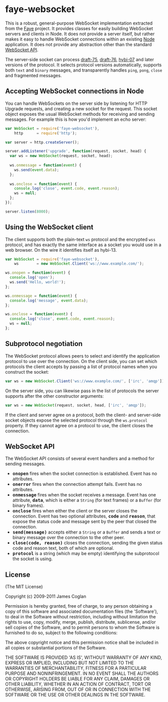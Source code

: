 # faye-websocket

This is a robust, general-purpose WebSocket implementation extracted from the
[Faye](http://faye.jcoglan.com) project. It provides classes for easily building
WebSocket servers and clients in Node. It does not provide a server itself, but
rather makes it easy to handle WebSocket connections within an existing
[Node](http://nodejs.org/) application. It does not provide any abstraction
other than the standard [WebSocket API](http://dev.w3.org/html5/websockets/).

The server-side socket can process [draft-75](http://tools.ietf.org/html/draft-hixie-thewebsocketprotocol-75),
[draft-76](http://tools.ietf.org/html/draft-hixie-thewebsocketprotocol-76),
[hybi-07](http://tools.ietf.org/html/draft-ietf-hybi-thewebsocketprotocol-07)
and later versions of the protocol. It selects protocol versions automatically,
supports both `text` and `binary` messages, and transparently handles `ping`,
`pong`, `close` and fragmented messages.


## Accepting WebSocket connections in Node

You can handle WebSockets on the server side by listening for HTTP Upgrade
requests, and creating a new socket for the request. This socket object exposes
the usual WebSocket methods for receiving and sending messages. For example this
is how you'd implement an echo server:

```js
var WebSocket = require('faye-websocket'),
    http      = require('http');

var server = http.createServer();

server.addListener('upgrade', function(request, socket, head) {
  var ws = new WebSocket(request, socket, head);
  
  ws.onmessage = function(event) {
    ws.send(event.data);
  };
  
  ws.onclose = function(event) {
    console.log('close', event.code, event.reason);
    ws = null;
  };
});

server.listen(8000);
```


## Using the WebSocket client

The client supports both the plain-text `ws` protocol and the encrypted `wss`
protocol, and has exactly the same interface as a socket you would use in a web
browser. On the wire it identifies itself as hybi-13.

```js
var WebSocket = require('faye-websocket'),
    ws        = new WebSocket.Client('ws://www.example.com/');

ws.onopen = function(event) {
  console.log('open');
  ws.send('Hello, world!');
};

ws.onmessage = function(event) {
  console.log('message', event.data);
};

ws.onclose = function(event) {
  console.log('close', event.code, event.reason);
  ws = null;
};
```


## Subprotocol negotiation

The WebSocket protocol allows peers to select and identify the application
protocol to use over the connection. On the client side, you can set which
protocols the client accepts by passing a list of protocol names when you
construct the socket:

```js
var ws = new WebSocket.Client('ws://www.example.com/', ['irc', 'amqp']);
```

On the server side, you can likewise pass in the list of protocols the server
supports after the other constructor arguments:

```js
var ws = new WebSocket(request, socket, head, ['irc', 'amqp']);
```

If the client and server agree on a protocol, both the client- and server-side
socket objects expose the selected protocol through the `ws.protocol` property.
If they cannot agree on a protocol to use, the client closes the connection.


## WebSocket API

The WebSocket API consists of several event handlers and a method for sending
messages.

* <b><tt>onopen</tt></b> fires when the socket connection is established. Event
  has no attributes.
* <b><tt>onerror</tt></b> fires when the connection attempt fails. Event has no
  attributes.
* <b><tt>onmessage</tt></b> fires when the socket receives a message. Event has
  one attribute, <b><tt>data</tt></b>, which is either a `String` (for text
  frames) or a `Buffer` (for binary frames).
* <b><tt>onclose</tt></b> fires when either the client or the server closes the
  connection. Event has two optional attributes, <b><tt>code</tt></b> and
  <b><tt>reason</tt></b>, that expose the status code and message sent by the
  peer that closed the connection.
* <b><tt>send(message)</tt></b> accepts either a `String` or a `Buffer` and
  sends a text or binary message over the connection to the other peer.
* <b><tt>close(code, reason)</tt></b> closes the connection, sending the given
  status code and reason text, both of which are optional.
* <b><tt>protocol</tt></b> is a string (which may be empty) identifying the
  subprotocol the socket is using.


## License

(The MIT License)

Copyright (c) 2009-2011 James Coglan

Permission is hereby granted, free of charge, to any person obtaining a copy of
this software and associated documentation files (the 'Software'), to deal in
the Software without restriction, including without limitation the rights to use,
copy, modify, merge, publish, distribute, sublicense, and/or sell copies of the
Software, and to permit persons to whom the Software is furnished to do so,
subject to the following conditions:

The above copyright notice and this permission notice shall be included in all
copies or substantial portions of the Software.

THE SOFTWARE IS PROVIDED 'AS IS', WITHOUT WARRANTY OF ANY KIND, EXPRESS OR
IMPLIED, INCLUDING BUT NOT LIMITED TO THE WARRANTIES OF MERCHANTABILITY, FITNESS
FOR A PARTICULAR PURPOSE AND NONINFRINGEMENT. IN NO EVENT SHALL THE AUTHORS OR
COPYRIGHT HOLDERS BE LIABLE FOR ANY CLAIM, DAMAGES OR OTHER LIABILITY, WHETHER
IN AN ACTION OF CONTRACT, TORT OR OTHERWISE, ARISING FROM, OUT OF OR IN
CONNECTION WITH THE SOFTWARE OR THE USE OR OTHER DEALINGS IN THE SOFTWARE.

